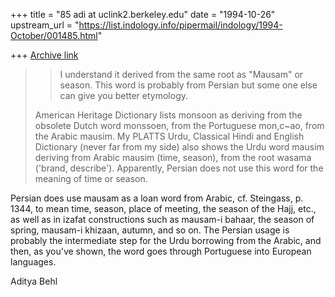 +++
title = "85 adi at uclink2.berkeley.edu"
date = "1994-10-26"
upstream_url = "https://list.indology.info/pipermail/indology/1994-October/001485.html"

+++
[Archive link](https://list.indology.info/pipermail/indology/1994-October/001485.html)

>> I understand it derived from the same root as "Mausam" or season. This 
>> word is probably from Persian but some one else can give you better 
>> etymology.
>
>American Heritage Dictionary lists monsoon as deriving from the
>obsolete Dutch word monssoen, from the Portuguese mon,c~ao, from the
>Arabic mausim. My PLATTS Urdu, Classical Hindi and English Dictionary
>(never far from my side) also shows the Urdu word mausim deriving from
>Arabic mausim (time, season), from the root wasama ('brand,
>describe'). Apparently, Persian does not use this word for the meaning
>of time or season.

Persian does use mausam as a loan word from Arabic, cf. Steingass, p. 1344,
to mean time, season, place of meeting, the season of the Hajj, etc., as
well as in izafat constructions such as mausam-i bahaar, the season of
spring, mausam-i khizaan, autumn, and so on. The Persian usage is probably
the intermediate step for the Urdu borrowing from the Arabic, and then, as
you've shown, the word goes through Portuguese into European languages.

Aditya Behl






